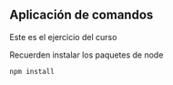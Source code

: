 ## Aplicación de comandos

Este es el ejercicio del curso


Recuerden instalar los paquetes de node 

````
npm install
````